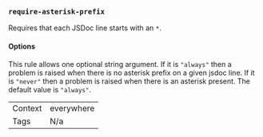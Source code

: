 ### `require-asterisk-prefix`

Requires that each JSDoc line starts with an `*`.

#### Options

This rule allows one optional string argument. If it is `"always"` then a problem is raised when there is no asterisk prefix on a given jsdoc line. If it is `"never"` then a problem is raised when there is an asterisk present. The default value is `"always"`.

|||
|---|---|
|Context|everywhere|
|Tags|N/a|
